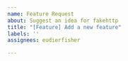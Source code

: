 ```yaml
---
name: Feature Request
about: Suggest an idea for fakehttp
title: "[Feature] Add a new feature"
labels: ''
assignees: eudierfisher

---
```



